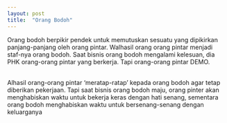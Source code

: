 ```yaml
---
layout: post
title:  "Orang Bodoh"
---
```

Orang bodoh berpikir pendek untuk memutuskan sesuatu yang dipikirkan panjang-panjang oleh orang pintar. Walhasil orang orang pintar menjadi staf-nya orang bodoh. Saat bisnis orang bodoh mengalami kelesuan, dia PHK orang-orang pintar yang berkerja. Tapi orang-orang pintar DEMO.

<br/>
Alhasil orang-orang pintar ‘meratap-ratap’ kepada orang bodoh agar tetap diberikan pekerjaan. Tapi saat bisnis orang bodoh maju, orang pinter akan menghabiskan waktu untuk bekerja keras dengan hati senang, sementara orang bodoh menghabiskan waktu untuk bersenang-senang dengan keluarganya
